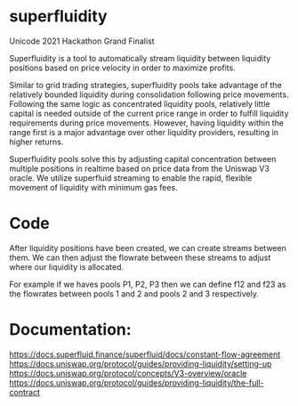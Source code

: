 # superfluidity
Unicode 2021 Hackathon Grand Finalist

Superfluidity is a tool to automatically stream liquidity between liquidity positions based on price velocity in order to maximize profits.

Similar to grid trading strategies, superfluidity pools take advantage of the relatively bounded liquidity during consolidation following price movements. Following the same logic as concentrated liquidity pools, relatively little capital is needed outside of the current price range in order to fulfill liquidity requirements 
during price movements. However, having liquidity within the range first is a major advantage over other liquidity providers, resulting in higher returns. 

Superfluidity pools solve this by adjusting capital concentration between multiple positions in realtime based on price data from the Uniswap V3 oracle. We utilize superfluid streaming to enable the rapid, flexible movement of liquidity with minimum gas fees.

# Code
After liquidity positions have been created, we can create streams between them. We can then adjust the flowrate between these streams to adjust where our liquidity is allocated. 

For example if we haves pools P1, P2, P3 then we can define f12 and f23 as the flowrates between pools 1 and 2 and pools 2 and 3 respectively. 




# Documentation:
https://docs.superfluid.finance/superfluid/docs/constant-flow-agreement
https://docs.uniswap.org/protocol/guides/providing-liquidity/setting-up
https://docs.uniswap.org/protocol/concepts/V3-overview/oracle
https://docs.uniswap.org/protocol/guides/providing-liquidity/the-full-contract


